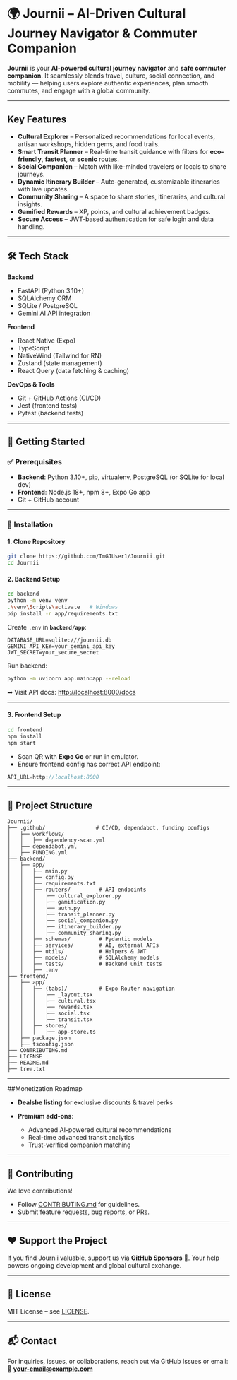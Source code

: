 # 🌍 Journii – AI-Driven Cultural Journey Navigator & Commuter Companion

**Journii** is your **AI-powered cultural journey navigator** and **safe commuter companion**.
It seamlessly blends travel, culture, social connection, and mobility — helping users explore authentic experiences, plan smooth commutes, and engage with a global community.

---

##  Key Features

* **Cultural Explorer** – Personalized recommendations for local events, artisan workshops, hidden gems, and food trails.
* **Smart Transit Planner** – Real-time transit guidance with filters for **eco-friendly**, **fastest**, or **scenic** routes.
* **Social Companion** – Match with like-minded travelers or locals to share journeys.
* **Dynamic Itinerary Builder** – Auto-generated, customizable itineraries with live updates.
* **Community Sharing** – A space to share stories, itineraries, and cultural insights.
* **Gamified Rewards** – XP, points, and cultural achievement badges.
* **Secure Access** – JWT-based authentication for safe login and data handling.

---

## 🛠 Tech Stack

**Backend**

* FastAPI (Python 3.10+)
* SQLAlchemy ORM
* SQLite / PostgreSQL
* Gemini AI API integration

**Frontend**

* React Native (Expo)
* TypeScript
* NativeWind (Tailwind for RN)
* Zustand (state management)
* React Query (data fetching & caching)

**DevOps & Tools**

* Git + GitHub Actions (CI/CD)
* Jest (frontend tests)
* Pytest (backend tests)

---

## 🚀 Getting Started

### ✅ Prerequisites

* **Backend**: Python 3.10+, pip, virtualenv, PostgreSQL (or SQLite for local dev)
* **Frontend**: Node.js 18+, npm 8+, Expo Go app
* Git + GitHub account

---

### 🔧 Installation

#### 1. Clone Repository

```bash
git clone https://github.com/ImGJUser1/Journii.git
cd Journii
```

#### 2. Backend Setup

```bash
cd backend
python -m venv venv
.\venv\Scripts\activate   # Windows
pip install -r app/requirements.txt
```

Create `.env` in **`backend/app`**:

```env
DATABASE_URL=sqlite:///journii.db
GEMINI_API_KEY=your_gemini_api_key
JWT_SECRET=your_secure_secret
```

Run backend:

```bash
python -m uvicorn app.main:app --reload
```

➡ Visit API docs: [http://localhost:8000/docs](http://localhost:8000/docs)

---

#### 3. Frontend Setup

```bash
cd frontend
npm install
npm start
```

* Scan QR with **Expo Go** or run in emulator.
* Ensure frontend config has correct API endpoint:

```ts
API_URL=http://localhost:8000
```

---

## 📂 Project Structure

```
Journii/
├── .github/                # CI/CD, dependabot, funding configs
│   ├── workflows/
│   │   ├── dependency-scan.yml
│   ├── dependabot.yml
│   ├── FUNDING.yml
├── backend/
│   ├── app/
│   │   ├── main.py
│   │   ├── config.py
│   │   ├── requirements.txt
│   │   ├── routers/         # API endpoints
│   │   │   ├── cultural_explorer.py
│   │   │   ├── gamification.py
│   │   │   ├── auth.py
│   │   │   ├── transit_planner.py
│   │   │   ├── social_companion.py
│   │   │   ├── itinerary_builder.py
│   │   │   ├── community_sharing.py
│   │   ├── schemas/         # Pydantic models
│   │   ├── services/        # AI, external APIs
│   │   ├── utils/           # Helpers & JWT
│   │   ├── models/          # SQLAlchemy models
│   │   ├── tests/           # Backend unit tests
│   │   ├── .env
├── frontend/
│   ├── app/
│   │   ├── (tabs)/          # Expo Router navigation
│   │   │   ├── _layout.tsx
│   │   │   ├── cultural.tsx
│   │   │   ├── rewards.tsx
│   │   │   ├── social.tsx
│   │   │   ├── transit.tsx
│   │   ├── stores/
│   │   │   ├── app-store.ts
│   ├── package.json
│   ├── tsconfig.json
├── CONTRIBUTING.md
├── LICENSE
├── README.md
├── tree.txt
```

---

##Monetization Roadmap

* **Dealsbe listing** for exclusive discounts & travel perks
* **Premium add-ons**:

  * Advanced AI-powered cultural recommendations
  * Real-time advanced transit analytics
  * Trust-verified companion matching

---

## 🤝 Contributing

We love contributions!

* Follow [CONTRIBUTING.md](./CONTRIBUTING.md) for guidelines.
* Submit feature requests, bug reports, or PRs.

---

## ❤️ Support the Project

If you find Journii valuable, support us via **GitHub Sponsors** 🙌.
Your help powers ongoing development and global cultural exchange.

---

## 📜 License

MIT License – see [LICENSE](./LICENSE).

---

## 📬 Contact

For inquiries, issues, or collaborations, reach out via GitHub Issues or email:
📧 **[your-email@example.com](mailto:your-email@example.com)**
